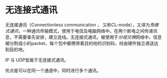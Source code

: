 

# 无连接式通讯

无连接通讯（Connectionless communication ， 又称CL-mode），又译为*免接式通讯*，一种通讯传输模式，使用于电信及电脑网络中。在两个断电之间传递讯息，不需要事先安排，建立连线。无连接式通讯，被使用于*分组交换*网络中，信息被分割成小的packet，每个包中都携带着目的地的识别码，经由硬件独立递送达到目的地。

IP 与 UDP皆属于无连接式通讯。

优点是可以在同一个通道中，同时进行多个通讯。